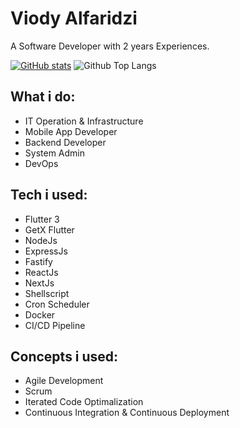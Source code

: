 # Viody Alfaridzi
A Software Developer with 2 years Experiences.

[![GitHub stats](https://github-readme-stats.vercel.app/api?username=viody75)](https://github.com/viody75/github-readme-stats)
![Github Top Langs](https://github-readme-stats.vercel.app/api/top-langs/?username=viody75&layout=compact)

## What i do:
- IT Operation & Infrastructure
- Mobile App Developer
- Backend Developer
- System Admin
- DevOps

## Tech i used:
- Flutter 3
- GetX Flutter
- NodeJs
- ExpressJs
- Fastify
- ReactJs
- NextJs
- Shellscript
- Cron Scheduler
- Docker
- CI/CD Pipeline

## Concepts i used:
- Agile Development
- Scrum
- Iterated Code Optimalization
- Continuous Integration & Continuous Deployment
